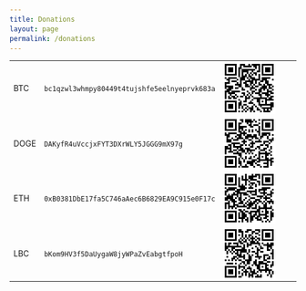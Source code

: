 ```yaml
---
title: Donations
layout: page
permalink: /donations
---
```

<table>

  <tr>
    <td>BTC</td>
    <td><code>bc1qzwl3whmpy80449t4tujshfe5eelnyeprvk683a</code></td>
    <td><img style="height:75%; width:75%; display:block;" src="assets/images/qr_codes/BTC_QR.png"></td>
  </tr>
  
  <tr>
    <td>DOGE</td>
    <td><code>DAKyfR4uVccjxFYT3DXrWLY5JGGG9mX97g</code></td>
    <td><img style="height:75%; width:75%; display:block;" src="assets/images/qr_codes/DOGE_QR.png"></td>
  </tr>
  
  <tr>
    <td>ETH</td>
    <td><code>0xB0381DbE17fa5C746aAec6B6829EA9C915e0F17c</code></td>
    <td><img style="height:75%; width:75%; display:block;" src="assets/images/qr_codes/ETH_QR.png"></td>
  </tr>
  
  <tr>
    <td>LBC</td>
    <td><code>bKom9HV3f5DaUygaW8jyWPaZvEabgtfpoH</code></td>
    <td><img style="height:75%; width:75%; display:block;" src="assets/images/qr_codes/LBC_QR.png"></td>
  </tr>

</table> 

